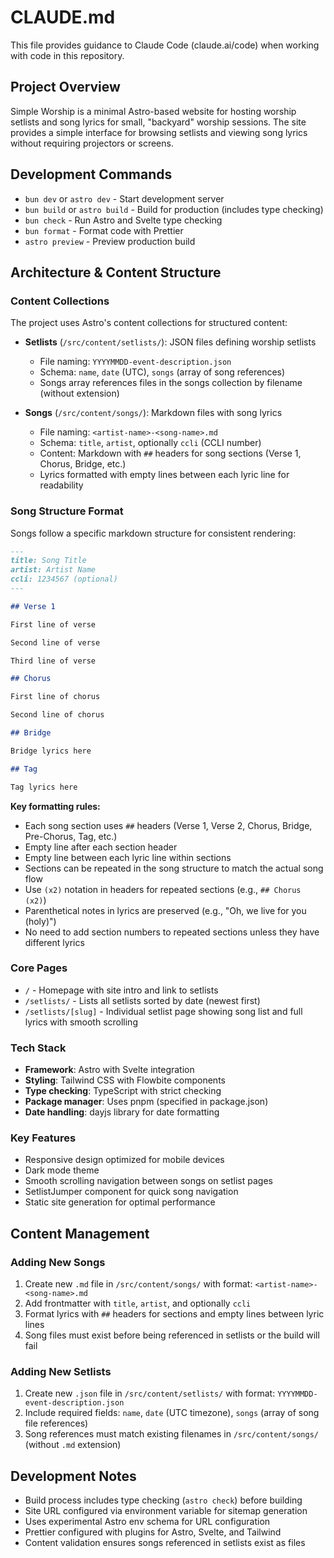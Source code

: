 # CLAUDE.md

This file provides guidance to Claude Code (claude.ai/code) when working with code in this repository.

## Project Overview

Simple Worship is a minimal Astro-based website for hosting worship setlists and song lyrics for small, "backyard" worship sessions. The site provides a simple interface for browsing setlists and viewing song lyrics without requiring projectors or screens.

## Development Commands

- `bun dev` or `astro dev` - Start development server
- `bun build` or `astro build` - Build for production (includes type checking)
- `bun check` - Run Astro and Svelte type checking
- `bun format` - Format code with Prettier
- `astro preview` - Preview production build

## Architecture & Content Structure

### Content Collections
The project uses Astro's content collections for structured content:

- **Setlists** (`/src/content/setlists/`): JSON files defining worship setlists
  - File naming: `YYYYMMDD-event-description.json`
  - Schema: `name`, `date` (UTC), `songs` (array of song references)
  - Songs array references files in the songs collection by filename (without extension)

- **Songs** (`/src/content/songs/`): Markdown files with song lyrics
  - File naming: `<artist-name>-<song-name>.md`
  - Schema: `title`, `artist`, optionally `ccli` (CCLI number)
  - Content: Markdown with `##` headers for song sections (Verse 1, Chorus, Bridge, etc.)
  - Lyrics formatted with empty lines between each lyric line for readability

### Song Structure Format
Songs follow a specific markdown structure for consistent rendering:

```markdown
---
title: Song Title
artist: Artist Name
ccli: 1234567 (optional)
---

## Verse 1

First line of verse

Second line of verse

Third line of verse

## Chorus

First line of chorus

Second line of chorus

## Bridge

Bridge lyrics here

## Tag

Tag lyrics here
```

**Key formatting rules:**
- Each song section uses `##` headers (Verse 1, Verse 2, Chorus, Bridge, Pre-Chorus, Tag, etc.)
- Empty line after each section header
- Empty line between each lyric line within sections
- Sections can be repeated in the song structure to match the actual song flow
- Use `(x2)` notation in headers for repeated sections (e.g., `## Chorus (x2)`)
- Parenthetical notes in lyrics are preserved (e.g., "Oh, we live for you (holy)")
- No need to add section numbers to repeated sections unless they have different lyrics

### Core Pages
- `/` - Homepage with site intro and link to setlists
- `/setlists/` - Lists all setlists sorted by date (newest first)
- `/setlists/[slug]` - Individual setlist page showing song list and full lyrics with smooth scrolling

### Tech Stack
- **Framework**: Astro with Svelte integration
- **Styling**: Tailwind CSS with Flowbite components
- **Type checking**: TypeScript with strict checking
- **Package manager**: Uses pnpm (specified in package.json)
- **Date handling**: dayjs library for date formatting

### Key Features
- Responsive design optimized for mobile devices
- Dark mode theme
- Smooth scrolling navigation between songs on setlist pages
- SetlistJumper component for quick song navigation
- Static site generation for optimal performance

## Content Management

### Adding New Songs
1. Create new `.md` file in `/src/content/songs/` with format: `<artist-name>-<song-name>.md`
2. Add frontmatter with `title`, `artist`, and optionally `ccli`
3. Format lyrics with `##` headers for sections and empty lines between lyric lines
4. Song files must exist before being referenced in setlists or the build will fail

### Adding New Setlists
1. Create new `.json` file in `/src/content/setlists/` with format: `YYYYMMDD-event-description.json`
2. Include required fields: `name`, `date` (UTC timezone), `songs` (array of song file references)
3. Song references must match existing filenames in `/src/content/songs/` (without `.md` extension)

## Development Notes

- Build process includes type checking (`astro check`) before building
- Site URL configured via environment variable for sitemap generation
- Uses experimental Astro env schema for URL configuration
- Prettier configured with plugins for Astro, Svelte, and Tailwind
- Content validation ensures songs referenced in setlists exist as files